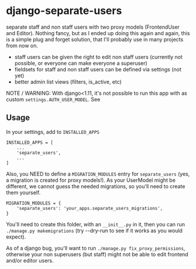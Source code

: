 # django-separate-users
separate staff and non staff users with two proxy models (FrontendUser and Editor).
Nothing fancy, but as I ended up doing this again and again, this is a simple plug and forget
solution, that I'll probably use in many projects from now on.

- staff users can be given the right to edit non staff users (currently not possible, or everyone can make everyone a superuser)
- fieldsets for staff and non staff users can be defined via settings (not yet)
- better admin list views (filters, is_active, etc)

NOTE / WARNING: With django<1.11, it's not possible to run this app with as custom `settings.AUTH_USER_MODEL`. See


## Usage

In your settings, add to `INSTALLED_APPS`

    INSTALLED_APPS = [
        ...
        'separate_users',
        ...
    ]

Also, you NEED to define a `MIGRATION_MODULES` entry for `separate_users` (yes, a migration is created for proxy models!). As your UserModel might
be different, we cannot guess the needed migrations, so you'll need to create them yourself.

    MIGRATION_MODULES = {
        'separate_users': 'your_apps.separate_users_migrations',
    }

You'll need to create this folder, with an `__init__.py` in it, then you can run
`./manage.py makemigrations` (try --dry-run to see if it works as you would expect).

As of a django bug, you'll want to run `./manage.py fix_proxy_permissions`, otherwise your non
superusers (but staff) might not be able to edit frontend and/or editor users.
